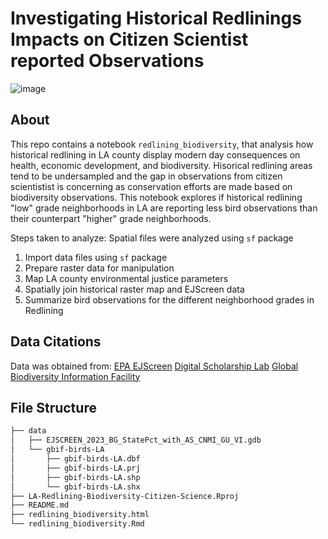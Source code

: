 # Investigating Historical Redlinings Impacts on Citizen Scientist reported Observations
![image](https://github.com/hazelvaq/LA-Redlining-Biodiversity-Citizen-Science/assets/108312152/c8121288-e200-4d8b-abba-6ff813f1a1e7)


## About 

This repo contains a notebook `redlining_biodiversity`, that analysis how historical redlining in LA county display modern day consequences 
on health, economic development, and biodiversity. Hisorical redlining areas tend to be undersampled and the gap in observations from citizen 
scientistist is concerning as conservation efforts are made based on biodiversity observations. This notebook explores if historical redlining
"low" grade neighborhoods in LA are reporting less bird observations than their counterpart "higher" grade neighborhoods.

Steps taken to analyze:
Spatial files were analyzed using `sf` package
1. Import data files using `sf` package
2. Prepare raster data for manipulation
3. Map LA county environmental justice parameters
4. Spatially join historical raster map and EJScreen data
5. Summarize bird observations for the different neighborhood grades in Redlining 

## Data Citations
Data was obtained from:
[EPA EJScreen](https://ejscreen.epa.gov/mapper/)
[Digital Scholarship Lab](https://dsl.richmond.edu/)
[Global Biodiversity Information Facility](gbif.org)

## File Structure
```bash
├── data
│   ├── EJSCREEN_2023_BG_StatePct_with_AS_CNMI_GU_VI.gdb
│   └── gbif-birds-LA
│       ├── gbif-birds-LA.dbf
│       ├── gbif-birds-LA.prj
│       ├── gbif-birds-LA.shp
│       └── gbif-birds-LA.shx
├── LA-Redlining-Biodiversity-Citizen-Science.Rproj
├── README.md
├── redlining_biodiversity.html
└── redlining_biodiversity.Rmd
```
